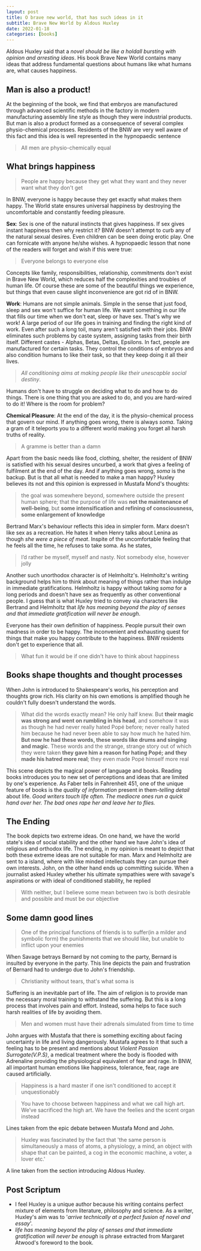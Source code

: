 ```yaml
---
layout: post
title: O brave new world, that has such ideas in it
subtitle: Brave New World by Aldous Huxley
date: 2022-01-18
categories: [books]
---
```


Aldous Huxley said that a *novel should be like a holdall bursting with opinion and arresting ideas*. His book Brave New World contains many ideas that address fundamental questions about humans like what humans are, what causes happiness.

## Man is also a product!

At the beginning of the book, we find that embryos are manufactured through advanced scientific methods in the factory in modern manufacturing assembly line style as though they were industrial products. But man is also a product formed as a consequence of several complex physio-chemical processes. Residents of the BNW are very well aware of this fact and this idea is well represented in the hypnopaedic sentence

> All men are physio-chemically equal

## What brings happiness

> People are happy because they get what they want and they never want what  they don't get

In BNW, everyone is happy because they get exactly what makes them happy. The World state ensures universal happiness by destroying the uncomfortable and constantly feeding pleasure.

**Sex**: Sex is one of the natural instincts that gives happiness. If sex gives instant happiness then why restrict it? BNW doesn't attempt to curb any of the natural sexual desires. Even children can be seen doing erotic play. One can fornicate with anyone he/she wishes. A hypnopaedic lesson that none of the readers will forget and wish if this were true:

> Everyone belongs to everyone else

Concepts like family, responsibilities, relationship, commitments don't exist in Brave New World, which reduces half the complexities and troubles of human life. Of course these are some of the beautiful things we experience, but things that even cause slight inconvenience are got rid of in BNW. 

**Work**: Humans are not simple animals. Simple in the sense that just food, sleep and sex won't suffice for human life. We want something in our life that fills our time when we don't eat, sleep or have sex. That's why we work! A large period of our life goes in training and finding the right kind of work. Even after such a long toil, many aren't satisfied with their jobs. BNW eliminates such problems by caste system, assigning tasks from their birth itself. Different castes - Alphas, Betas, Deltas, Epsilons. In fact, people are manufactured for certain tasks. They control the conditions of embryos and also condition humans to like their task, so that they keep doing it all their lives. 

> *All conditioning aims at making people like their unescapble social destiny*.

Humans don't have to struggle on deciding what to do and how to do things. There is one thing that you are asked to do, and you are hard-wired to do it! Where is the room for problem?

**Chemical Pleasure**: At the end of the day, it is the physio-chemical process that govern our mind. If anything goes wrong, there is always *soma*. Taking a gram of it teleports you to a different world making you forget all harsh truths of reality.

> A gramme is better than a damn

Apart from the basic needs like food, clothing, shelter, the resident of BNW is satisfied with his sexual desires uncurbed, a work that gives a feeling of fulfilment at the end of the day. And if anything goes wrong, *soma* is the backup. But is that all what is needed to make a man happy? Huxley believes its not and this opinion is expressed in Mustafa Mond's thoughts:

>  the goal was somewhere beyond, somewhere outside the present human sphere; that the purpose of life was **not the maintenance of well-being**, but **some intensification and refining of consciousness, some enlargement of knowledge**

Bertrand Marx's behaviour reflects this idea in simpler form. Marx doesn't like sex as a recreation. He hates it when Henry talks about Lenina as though *she were a piece of meat*. Inspite of the uncomfortable feeling that he feels all the time, he refuses to take soma. As he states, 

> I’d rather be myself, myself and nasty. Not somebody else, however jolly

Another such unorthodox character is of Helmholtz's. Helmholtz's writing background helps him to think about meaning of things rather than indulge in immediate gratifications. Helmholtz is happy without taking *soma* for a long periods and doesn't have sex as frequently as other conventional people. I guess that is what Huxley tried to convey via characters like Bertrand and Helmholtz that *life has meaning beyond the play of senses and that immediate gratification will never be enough*.

Everyone has their own definition of happiness. People pursuit their own madness in order to be happy. The inconvenient and exhausting quest for things that make you happy contribute to the happiness. BNW residents don't get to experience that all.

> What fun it would be if one didn't have to think about happiness

## Books shape thoughts and thought processes

When John is introduced to Shakespeare's works, his perception and thoughts grow rich. His clarity on his own emotions is amplified though he couldn't fully doesn't understand the words. 

> What did the words exactly mean? He only half knew. But **their magic was strong and went on rumbling in his head**, and somehow it was as though he had never really hated Popé before; never really hated him because he had never been able to say how much he hated him. **But now he had these words, these words like drums and singing and magic**. These words and the strange, strange story out of which they were taken **they gave him a reason for hating Popé; and they made his hatred more real**; they even made Popé himself more real

This scene depicts the magical power of language and books. Reading books introduces you to new set of perceptions and ideas that are limited by one's experience. As Faber tells in Fahrenheit 451, one of the unique feature of books is the *quality of information* present in them-*telling detail* about life. *Good writers touch life often. The mediocre ones run a quick hand over her. The bad ones rape her and leave her to flies.*

## The Ending

The book depicts two extreme ideas. On one hand, we have the world state's idea of social stability and the other hand we have John's idea of religious and orthodox life. The ending, in my opinion is meant to depict that both these extreme ideas are not suitable for man. Marx and Helmholtz are sent to a island, where with like minded intellectuals they can pursue their own interests. John, on the other hand ends up committing suicide. When a journalist asked Huxley whether his ultimate sympathies were with savage's aspirations or with ideal of conditioned stability, he replied

> With neither, but I believe some mean between two is both desirable and possible and must be our objective

## Some damn good lines

> One of the principal functions of friends is to suffer(in a milder and symbolic form) the punishments that we should like, but unable to inflict upon your enemies

When Savage betrays Bernard by not coming to the party, Bernard is insulted by everyone in the party. This line depicts the pain and frustration of Bernard had to undergo due to John's friendship.

> Christianity without tears, that's what soma is

Suffering is an inevitable part of life. The aim of religion is to provide man the necessary moral training to withstand the suffering. But this is a long process that involves pain and effort. Instead, soma helps to face such harsh realities of life by avoiding them.

>  Men and women must have their adrenals simulated from time to time

John argues with Mustafa that there is something exciting about facing uncertainty in life and living dangerously. Mustafa agrees to it that such a feeling has to be present and mentions about *Violent Passion Surrogate(V.P.S)*, a medical treatment where the body is flooded with Adrenaline providing the physiological equivalent of fear and rage. In BNW, all important human emotions like happiness, tolerance, fear, rage are caused artificially.

> Happiness is a hard master if one isn't conditioned to accept it unquestionably

> You have to choose between happiness and what we call high art. We’ve sacrificed the high art. We have the feelies and the scent organ instead

Lines taken from the epic debate between Mustafa Mond and John.

> Huxley was fascinated by the fact that 'the same person is simultaneously a mass of atoms, a physiology, a mind, an object with shape that can be painted, a cog in the economic machine, a voter, a lover etc.'

A line taken from the section introducing Aldous Huxley.

## Post Scriptum

- I feel Huxley is a unique author because his writing contains perfect mixture of elements from literature, philosophy and science. As a writer, Huxley's aim was to '*arrive technically at a perfect fusion of novel and essay*'.
- *life has meaning beyond the play of senses and that immediate gratification will never be enough* is phrase extracted from Margaret Atwood's foreword to the book.
